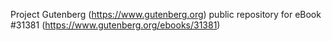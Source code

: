 Project Gutenberg (https://www.gutenberg.org) public repository for eBook #31381 (https://www.gutenberg.org/ebooks/31381)
